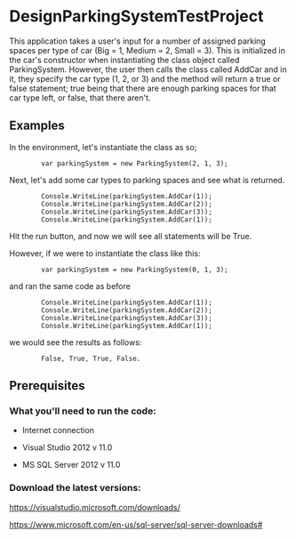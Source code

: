 # DesignParkingSystemTestProject
This application takes a user's input for a number of assigned parking spaces per type of car (Big = 1, Medium = 2, Small = 3). 
This is initialized in the car's constructor when instantiating the class object called ParkingSystem.
However, the user then calls the class called AddCar and in it, they specify the car type (1, 2, or 3) and the method will return a true or false statement; true being that there are enough parking spaces for that car type left, or false, that there aren't.


## Examples
In the environment, let's instantiate the class as so;

            var parkingSystem = new ParkingSystem(2, 1, 3);

Next, let's add some car types to parking spaces and see what is returned.

            Console.WriteLine(parkingSystem.AddCar(1));
            Console.WriteLine(parkingSystem.AddCar(2));
            Console.WriteLine(parkingSystem.AddCar(3));
            Console.WriteLine(parkingSystem.AddCar(1));

Hit the run button, and now we will see all statements will be True.

However, if we were to instantiate the class like this:

            var parkingSystem = new ParkingSystem(0, 1, 3);

and ran the same code as before


            Console.WriteLine(parkingSystem.AddCar(1));
            Console.WriteLine(parkingSystem.AddCar(2));
            Console.WriteLine(parkingSystem.AddCar(3));
            Console.WriteLine(parkingSystem.AddCar(1));
            
we would see the results as follows: 

            False, True, True, False.

## Prerequisites

### What you'll need to run the code:

* Internet connection

* Visual Studio 2012 v 11.0

* MS SQL Server 2012 v 11.0

### Download the latest versions:

https://visualstudio.microsoft.com/downloads/

https://www.microsoft.com/en-us/sql-server/sql-server-downloads# 
